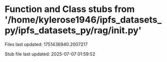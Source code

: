 # Function and Class stubs from '/home/kylerose1946/ipfs_datasets_py/ipfs_datasets_py/rag/__init__.py'

Files last updated: 1751436940.2007217

Stub file last updated: 2025-07-07 01:59:52
